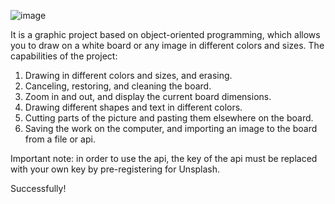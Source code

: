 ![image](https://github.com/mendysegal770/basice-painter/assets/134960554/aa4f7f9c-dbe7-410b-9a0a-e5ebd40dac9a)

It is a graphic project based on object-oriented programming, which allows you to draw on a white board or any image in different colors and sizes.
  The capabilities of the project:
1. Drawing in different colors and sizes, and erasing.
2. Canceling, restoring, and cleaning the board.
3. Zoom in and out, and display the current board dimensions.
4. Drawing different shapes and text in different colors.
5. Cutting parts of the picture and pasting them elsewhere on the board.
6. Saving the work on the computer, and importing an image to the board from a file or api.

Important note: in order to use the api, the key of the api must be replaced with your own key by pre-registering for Unsplash.

Successfully!

